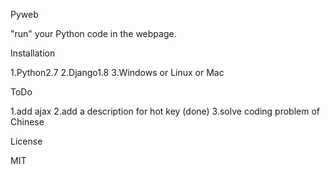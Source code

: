 Pyweb


"run" your Python code in the webpage.



Installation


1.Python2.7
2.Django1.8
3.Windows or Linux or Mac



ToDo

1.add ajax
2.add a description for hot key (done)
3.solve coding problem of Chinese



License


MIT
